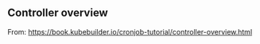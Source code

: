 ## Controller overview

From: https://book.kubebuilder.io/cronjob-tutorial/controller-overview.html

<script src="https://gist.github.com/dciangot/becc00ddc1fa353117e001e8a1f525c0.js"></script>